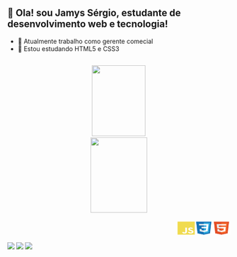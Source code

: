 ##  👋 Ola! sou Jamys Sérgio, estudante de desenvolvimento web e tecnologia!

- 🔭 Atualmente trabalho como gerente comecial
- 🌱 Estou estudando HTML5 e CSS3

##

<div align="center">
  <a href="https://github.com/jamyssergio">
  <img height="160em" width="49%"  src="https://github-readme-stats.vercel.app/api?username=jamyssergio&show_icons=true&theme=dark&include_all_commits=true&count_private=true"/>
  <img  height="170em" width="50.5%"  src="https://github-readme-stats.vercel.app/api/top-langs/?username=jamyssergio&layout=compact&langs_count=7&theme=dark"/>
</div>

<div  style="display: inline_block"><br>
  <img align="right" alt="jamys-HTML" height="30" width="40" src="https://raw.githubusercontent.com/devicons/devicon/master/icons/html5/html5-original.svg">
  <img align="right" alt="jamys-CSS" height="30" width="40" src="https://raw.githubusercontent.com/devicons/devicon/master/icons/css3/css3-original.svg">
    <img align="right" alt="jamys-Js" height="30" width="40" src="https://raw.githubusercontent.com/devicons/devicon/master/icons/javascript/javascript-plain.svg"><br>
    
</div>
  
##
  
<div> 
  <a href="https://instagram.com/jamyssergio" target="_blank"><img src="https://img.shields.io/badge/-Instagram-%23E4405F?style=for-the-badge&logo=instagram&logoColor=white" target="_blank"></a>
  <a href = "mailto:jamys2010@gmail.com"><img src="https://img.shields.io/badge/-Gmail-%23333?style=for-the-badge&logo=gmail&logoColor=white" target="_blank"></a>
  <a href="https://br.linkedin.com/in/jamys-sergi-76256094" target="_blank"><img src="https://img.shields.io/badge/-LinkedIn-%230077B5?style=for-the-badge&logo=linkedin&logoColor=white" target="_blank"></a> 
  
</div>
